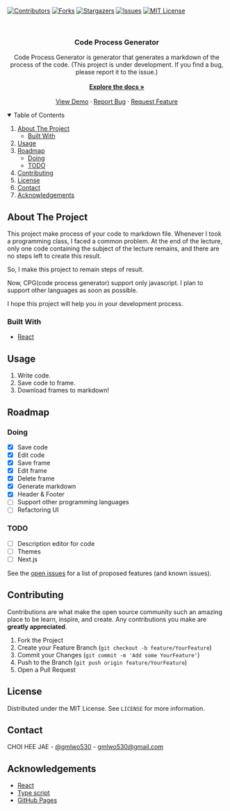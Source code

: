 <!-- PROJECT SHIELDS -->
<!--
*** I'm using markdown "reference style" links for readability.
*** Reference links are enclosed in brackets [ ] instead of parentheses ( ).
*** See the bottom of this document for the declaration of the reference variables
*** for contributors-url, forks-url, etc. This is an optional, concise syntax you may use.
*** https://www.markdownguide.org/basic-syntax/#reference-style-links
-->

[![Contributors][contributors-shield]][contributors-url]
[![Forks][forks-shield]][forks-url]
[![Stargazers][stars-shield]][stars-url]
[![Issues][issues-shield]][issues-url]
[![MIT License][license-shield]][license-url]

<!-- PROJECT LOGO -->
<br />
<p align="center">
  <!-- <a href="https://github.com/gmlwo530/code-process-generator">
    <img src="images/logo.png" alt="Logo" width="80" height="80">
  </a> -->

  <h3 align="center">Code Process Generator</h3>

  <p align="center">
    Code Process Generator is generator that generates a markdown of the process of the code.
    (This project is under development. If you find a bug, please report it to the issue.)
    <br />
    <br />
    <a href="https://github.com/gmlwo530/code-process-generator"><strong>Explore the docs »</strong></a>
    <br />
    <br />
    <a href="https://gmlwo530.github.io/code-process-generator/">View Demo</a>
    ·
    <a href="https://github.com/gmlwo530/code-process-generator/issues">Report Bug</a>
    ·
    <a href="https://github.com/gmlwo530/code-process-generator/issues">Request Feature</a>
  </p>
</p>

<!-- TABLE OF CONTENTS -->
<details open="open">
  <summary>Table of Contents</summary>
  <ol>
    <li>
      <a href="#about-the-project">About The Project</a>
      <ul>
        <li><a href="#built-with">Built With</a></li>
      </ul>
    </li>
    <li><a href="#usage">Usage</a></li>
    <li>
        <a href="#roadmap">Roadmap
            <ul>
                <li><a href="#doing">Doing</a></li>
                <li><a href="#todo">TODO</a></li>
            </ul>
        </a>
    </li>
    <li><a href="#contributing">Contributing</a></li>
    <li><a href="#license">License</a></li>
    <li><a href="#contact">Contact</a></li>
    <li><a href="#acknowledgements">Acknowledgements</a></li>
  </ol>
</details>

<!-- ABOUT THE PROJECT -->

## About The Project

<!-- [![Product Name Screen Shot][product-screenshot]](https://example.com) -->

This project make process of your code to markdown file. Whenever I took a programming class, I faced a common problem. At the end of the lecture, only one code containing the subject of the lecture remains, and there are no steps left to create this result.

So, I make this project to remain steps of result.

Now, CPG(code process generator) support only javascript. I plan to support other languages ​​as soon as possible.

I hope this project will help you in your development process.

### Built With

- [React](https://reactjs.org/)

<!-- USAGE EXAMPLES -->

## Usage

1. Write code.
2. Save code to frame.
3. Download frames to markdown!

<!-- ROADMAP -->

## Roadmap

### Doing

- [x] Save code
- [x] Edit code
- [x] Save frame
- [x] Edit frame
- [x] Delete frame
- [x] Generate markdown
- [x] Header & Footer
- [ ] Support other programming languages
- [ ] Refactoring UI

### TODO

- [ ] Description editor for code
- [ ] Themes
- [ ] Next.js

See the [open issues](https://github.com/gmlwo530/code-process-generator/issues) for a list of proposed features (and known issues).

<!-- CONTRIBUTING -->

## Contributing

Contributions are what make the open source community such an amazing place to be learn, inspire, and create. Any contributions you make are **greatly appreciated**.

1. Fork the Project
2. Create your Feature Branch (`git checkout -b feature/YourFeature`)
3. Commit your Changes (`git commit -m 'Add some YourFeature'`)
4. Push to the Branch (`git push origin feature/YourFeature`)
5. Open a Pull Request

<!-- LICENSE -->

## License

Distributed under the MIT License. See `LICENSE` for more information.

<!-- CONTACT -->

## Contact

CHOI HEE JAE - [@gmlwo530](https://github.com/gmlwo530) - gmlwo530@gmail.com

<!-- ACKNOWLEDGEMENTS -->

## Acknowledgements

- [React](https://reactjs.org/)
- [Type script](https://www.typescriptlang.org/)
- [GitHub Pages](https://pages.github.com)

[contributors-shield]: https://img.shields.io/github/contributors/gmlwo530/code-process-generator.svg?style=for-the-badge
[contributors-url]: https://github.com/gmlwo530/code-process-generator/graphs/contributors
[forks-shield]: https://img.shields.io/github/forks/gmlwo530/code-process-generator.svg?style=for-the-badge
[forks-url]: https://github.com/gmlwo530/code-process-generator/network/members
[stars-shield]: https://img.shields.io/github/stars/gmlwo530/code-process-generator.svg?style=for-the-badge
[stars-url]: https://github.com/gmlwo530/code-process-generator/stargazers
[issues-shield]: https://img.shields.io/github/issues/gmlwo530/code-process-generator.svg?style=for-the-badge
[issues-url]: https://github.com/gmlwo530/code-process-generator/issues
[license-shield]: https://img.shields.io/github/license/gmlwo530/code-process-generator.svg?style=for-the-badge
[license-url]: https://github.com/gmlwo530/code-process-generator/blob/master/LICENSE
